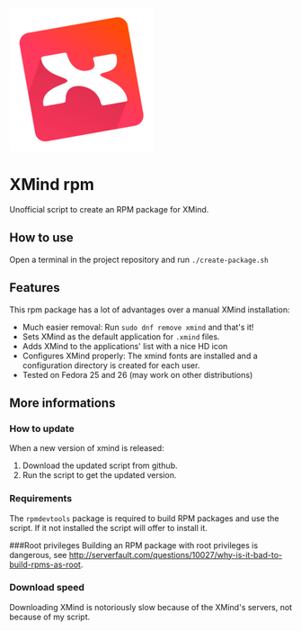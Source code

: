 ![xmind logo](xmind-256.png)

# XMind rpm

Unofficial script to create an RPM package for XMind.

## How to use
Open a terminal in the project repository and run `./create-package.sh`

## Features
This rpm package has a lot of advantages over a manual XMind installation:
- Much easier removal: Run `sudo dnf remove xmind` and that's it!
- Sets XMind as the default application for `.xmind` files.
- Adds XMind to the applications' list with a nice HD icon
- Configures XMind properly: The xmind fonts are installed and a configuration directory is created for each user.
- Tested on Fedora 25 and 26 (may work on other distributions)

## More informations

### How to update
When a new version of xmind is released:

1. Download the updated script from github.
2. Run the script to get the updated version.

### Requirements
The `rpmdevtools` package is required to build RPM packages and use the script. If it not installed the script will offer to install it.

###Root privileges
Building an RPM package with root privileges is dangerous, see http://serverfault.com/questions/10027/why-is-it-bad-to-build-rpms-as-root.

### Download speed
Downloading XMind is notoriously slow because of the XMind's servers, not because of my script.